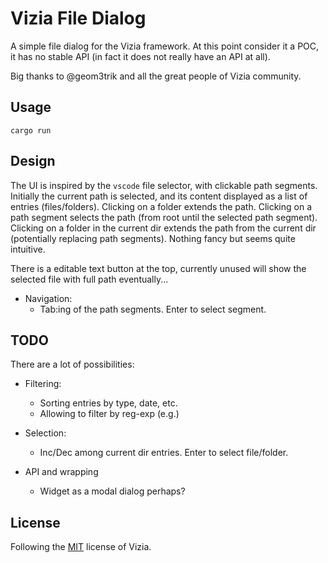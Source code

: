 # Vizia File Dialog

A simple file dialog for the Vizia framework. At this point consider it a POC, it has no stable API (in fact it does not really have an API at all).

Big thanks to @geom3trik and all the great people of Vizia community.

## Usage

```shell
cargo run
```

## Design

The UI is inspired by the `vscode` file selector, with clickable path segments. Initially the current path is selected, and its content displayed as a list of entries (files/folders). Clicking on a folder extends the path. Clicking on a path segment selects the path (from root until the selected path segment). Clicking on a folder in the current dir extends the path from the current dir (potentially replacing path segments). Nothing fancy but seems quite intuitive.

There is a editable text button at the top, currently unused will show the selected file with full path eventually...

- Navigation:
  - Tab:ing of the path segments. Enter to select segment.

## TODO

There are a lot of possibilities:

- Filtering:
  - Sorting entries by type, date, etc.
  - Allowing to filter by reg-exp (e.g.)
- Selection:

  - Inc/Dec among current dir entries. Enter to select file/folder.

- API and wrapping
  - Widget as a modal dialog perhaps?

## License

Following the [MIT](https://github.com/vizia/vizia/blob/main/LICENSE) license of Vizia.
